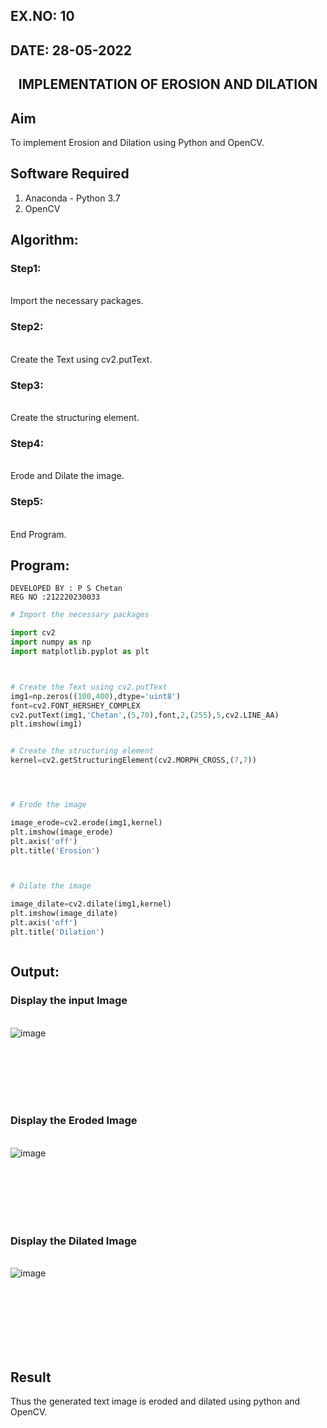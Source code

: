 ## EX.NO: 10 <br>
## DATE: 28-05-2022
## <p align="center">IMPLEMENTATION OF EROSION AND DILATION</p>

## Aim
To implement Erosion and Dilation using Python and OpenCV.
## Software Required
1. Anaconda - Python 3.7
2. OpenCV
## Algorithm:
### Step1:
<br>Import the necessary packages.


### Step2:
<br>Create the Text using cv2.putText.

### Step3:
<br>Create the structuring element.

### Step4:
<br>Erode and Dilate the image.

### Step5:
<br>End Program.

 
## Program:
```
DEVELOPED BY : P S Chetan
REG NO :212220230033
```

``` Python
# Import the necessary packages

import cv2
import numpy as np
import matplotlib.pyplot as plt



# Create the Text using cv2.putText
img1=np.zeros((100,400),dtype='uint8')
font=cv2.FONT_HERSHEY_COMPLEX
cv2.putText(img1,'Chetan',(5,70),font,2,(255),5,cv2.LINE_AA)
plt.imshow(img1)


# Create the structuring element
kernel=cv2.getStructuringElement(cv2.MORPH_CROSS,(7,7))




# Erode the image

image_erode=cv2.erode(img1,kernel)
plt.imshow(image_erode)
plt.axis('off')
plt.title('Erosion')



# Dilate the image

image_dilate=cv2.dilate(img1,kernel)
plt.imshow(image_dilate)
plt.axis('off')
plt.title('Dilation')



```
## Output:

### Display the input Image
<br>![image](https://user-images.githubusercontent.com/75260837/171333119-3332d60c-0357-4e6b-b81a-b656a06d4752.png)

<br>
<br>
<br>
<br>
<br>

### Display the Eroded Image
<br>![image](https://user-images.githubusercontent.com/75260837/171333170-8df1e82d-3759-4c46-b9a0-c89615b60d82.png)

<br>
<br>
<br>
<br>
<br>

### Display the Dilated Image
<br>![image](https://user-images.githubusercontent.com/75260837/171333267-57413060-0c01-4220-9d33-6da1011ab285.png)

<br>
<br>
<br>
<br>
<br>
<br>

## Result
Thus the generated text image is eroded and dilated using python and OpenCV.
